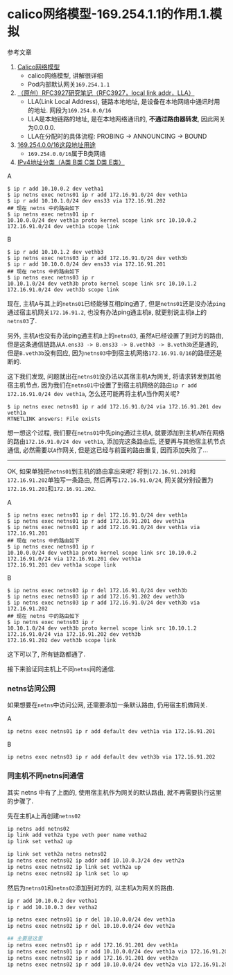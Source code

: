 # calico网络模型-169.254.1.1的作用.1.模拟

参考文章

1. [Calico网络模型](https://www.cnblogs.com/menkeyi/p/11364977.html)
    - calico网络模型, 讲解很详细
    - Pod内部默认网关`169.254.1.1`
2. [（原创）RFC3927研究笔记（RFC3927，local link addr，LLA）](https://www.cnblogs.com/liu_xf/archive/2012/05/26/2519345.html)
    - LLA(Link Local Address), 链路本地地址, 是设备在本地网络中通讯时用的地址. 网段为`169.254.0.0/16`
    - LLA是本地链路的地址, 是在本地网络通讯的, **不通过路由器转发**, 因此网关为0.0.0.0.
    - LLA在分配时的具体流程: PROBING -> ANNOUNCING -> BOUND
3. [169.254.0.0/16这段地址用途](https://blog.csdn.net/onwer3/article/details/47339469)
    - `169.254.0.0/16`属于B类网络
4. [IPv4地址分类（A类 B类 C类 D类 E类）](https://blog.csdn.net/D_R_L_T/article/details/96606543)

A

```console
$ ip r add 10.10.0.2 dev vetha1
$ ip netns exec netns01 ip r add 172.16.91.0/24 dev veth1a
$ ip r add 10.10.1.0/24 dev ens33 via 172.16.91.202
## 现在 netns 中的路由如下
$ ip netns exec netns01 ip r 
10.10.0.0/24 dev veth1a proto kernel scope link src 10.10.0.2 
172.16.91.0/24 dev veth1a scope link 
```

B

```console
$ ip r add 10.10.1.2 dev vethb3
$ ip netns exec netns03 ip r add 172.16.91.0/24 dev veth3b
$ ip r add 10.10.0.0/24 dev ens33 via 172.16.91.201
## 现在 netns 中的路由如下
$ ip netns exec netns03 ip r
10.10.1.0/24 dev veth3b proto kernel scope link src 10.10.1.2 
172.16.91.0/24 dev veth3b scope link 
```

现在, 主机`A`与其上的`netns01`已经能够互相ping通了, 但是`netns01`还是没办法`ping`通过宿主机网关`172.16.91.2`, 也没有办法ping通主机`B`, 就更别说主机`B`上的`netns03`了.

另外, 主机`A`也没有办法ping通主机`B`上的`netns03`, 虽然`A`已经设置了到对方的路由, 但是这条通信链路从`A.ens33 -> B.ens33 -> B.vethb3 -> B.veth3b`还是通的, 但是`B.veth3b`没有回应, 因为`netns03`中到宿主机网络`172.16.91.0/16`的路径还是断的.

这下我们发现, 问题就出在`netns01`没办法以其宿主机`A`为网关, 将请求转发到其他宿主机节点. 因为我们在`netns01`中设置了到宿主机网络的路由`ip r add 172.16.91.0/24 dev veth1a`, 怎么还可能再将主机`A`当作网关呢?

```console
$ ip netns exec netns01 ip r add 172.16.91.0/24 via 172.16.91.201 dev veth1a
RTNETLINK answers: File exists
```

想一想这个过程, 我们要在`netns01`中先ping通过主机`A`, 就要添加到主机`A`所在网络的路由`172.16.91.0/24 dev veth1a`, 添加完这条路由后, 还要再与其他宿主机节点通信, 必然需要以`A`作网关, 但是这已经与前面的路由重复, 因而添加失败了...

------

OK, 如果单独把`netns01`到主机的路由拿出来呢? 将到`172.16.91.201`和`172.16.91.202`单独写一条路由, 然后再写`172.16.91.0/24`, 网关就分别设置为`172.16.91.201`和`172.16.91.202`.

A

```console
$ ip netns exec netns01 ip r del 172.16.91.0/24 dev veth1a
$ ip netns exec netns01 ip r add 172.16.91.201 dev veth1a
$ ip netns exec netns01 ip r add 172.16.91.0/24 dev veth1a via 172.16.91.201
## 现在 netns 中的路由如下
$ ip netns exec netns01 ip r
10.10.0.0/24 dev veth1a proto kernel scope link src 10.10.0.2 
172.16.91.0/24 via 172.16.91.201 dev veth1a 
172.16.91.201 dev veth1a scope link 
```

B

```console
$ ip netns exec netns03 ip r del 172.16.91.0/24 dev veth3b
$ ip netns exec netns03 ip r add 172.16.91.202 dev veth3b
$ ip netns exec netns03 ip r add 172.16.91.0/24 dev veth3b via 172.16.91.202
## 现在 netns 中的路由如下
$ ip netns exec netns03 ip r
10.10.1.0/24 dev veth3b proto kernel scope link src 10.10.1.2 
172.16.91.0/24 via 172.16.91.202 dev veth3b 
172.16.91.202 dev veth3b scope link 
```

这下可以了, 所有链路都通了. 

接下来验证同主机上不同`netns`间的通信.

### netns访问公网

如果想要在`netns`中访问公网, 还需要添加一条默认路由, 仍用宿主机做网关.

A

```
ip netns exec netns01 ip r add default dev veth1a via 172.16.91.201
```

B

```
ip netns exec netns03 ip r add default dev veth3b via 172.16.91.202
```

### 同主机不同netns间通信

其实 netns 中有了上面的, 使用宿主机作为网关的默认路由, 就不再需要执行这里的步骤了.

先在主机`A`上再创建`netns02`

```bash
ip netns add netns02
ip link add veth2a type veth peer name vetha2
ip link set vetha2 up

ip link set veth2a netns netns02
ip netns exec netns02 ip addr add 10.10.0.3/24 dev veth2a
ip netns exec netns02 ip link set veth2a up
ip netns exec netns02 ip link set lo up
```

然后为`netns01`和`netns02`添加到对方的, 以主机`A`为网关的路由.

```bash
ip r add 10.10.0.2 dev vetha1
ip r add 10.10.0.3 dev vetha2

ip netns exec netns01 ip r del 10.10.0.0/24 dev veth1a 
ip netns exec netns02 ip r del 10.10.0.0/24 dev veth2a 

## 主要是这里
ip netns exec netns01 ip r add 172.16.91.201 dev veth1a
ip netns exec netns01 ip r add 10.10.0.0/24 dev veth1a via 172.16.91.201
ip netns exec netns02 ip r add 172.16.91.201 dev veth2a
ip netns exec netns02 ip r add 10.10.0.0/24 dev veth2a via 172.16.91.201
```
